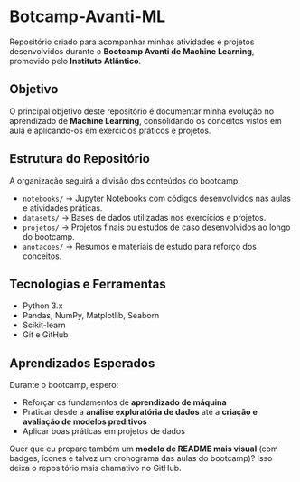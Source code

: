 # Botcamp-Avanti-ML
Repositório criado para acompanhar minhas atividades e projetos desenvolvidos durante o **Bootcamp Avanti de Machine Learning**, promovido pelo **Instituto Atlântico**.

## Objetivo

O principal objetivo deste repositório é documentar minha evolução no aprendizado de **Machine Learning**, consolidando os conceitos vistos em aula e aplicando-os em exercícios práticos e projetos.

## Estrutura do Repositório

A organização seguirá a divisão dos conteúdos do bootcamp:

* `notebooks/` → Jupyter Notebooks com códigos desenvolvidos nas aulas e atividades práticas.
* `datasets/` → Bases de dados utilizadas nos exercícios e projetos.
* `projetos/` → Projetos finais ou estudos de caso desenvolvidos ao longo do bootcamp.
* `anotacoes/` → Resumos e materiais de estudo para reforço dos conceitos.

## Tecnologias e Ferramentas

* Python 3.x
* Pandas, NumPy, Matplotlib, Seaborn
* Scikit-learn
* Git e GitHub

## Aprendizados Esperados

Durante o bootcamp, espero:

* Reforçar os fundamentos de **aprendizado de máquina**
* Praticar desde a **análise exploratória de dados** até a **criação e avaliação de modelos preditivos**
* Aplicar boas práticas em projetos de dados

Quer que eu prepare também um **modelo de README mais visual** (com badges, ícones e talvez um cronograma das aulas do bootcamp)? Isso deixa o repositório mais chamativo no GitHub.
